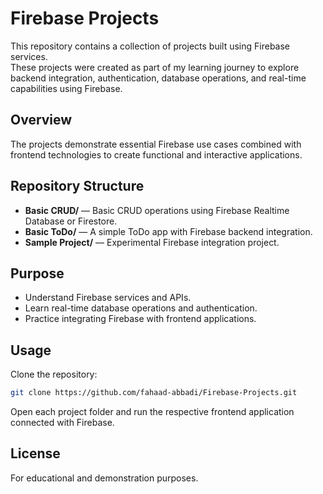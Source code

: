 # Firebase Projects

This repository contains a collection of projects built using Firebase services.  
These projects were created as part of my learning journey to explore backend integration, authentication, database operations, and real-time capabilities using Firebase.

## Overview

The projects demonstrate essential Firebase use cases combined with frontend technologies to create functional and interactive applications.

## Repository Structure

- **Basic CRUD/** — Basic CRUD operations using Firebase Realtime Database or Firestore.
- **Basic ToDo/** — A simple ToDo app with Firebase backend integration.
- **Sample Project/** — Experimental Firebase integration project.

## Purpose

- Understand Firebase services and APIs.
- Learn real-time database operations and authentication.
- Practice integrating Firebase with frontend applications.

## Usage

Clone the repository:
```bash
git clone https://github.com/fahaad-abbadi/Firebase-Projects.git
```

Open each project folder and run the respective frontend application connected with Firebase.

## License

For educational and demonstration purposes.
